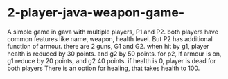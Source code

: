 # 2-player-java-weapon-game-
A simple game in gava with multiple players, P1 and P2. both players
have common features like name, weapon, health level. But P2
has additional function of armour. there are 2 guns, G1 and G2.
when hit by g1, player health is reduced by 30 points. and g2 by
50 points. for p2, if armour is on, g1 reduce by 20 points, and g2
40 points. if health is 0, player is dead for both players
There is an option for healing, that takes health to 100. 
